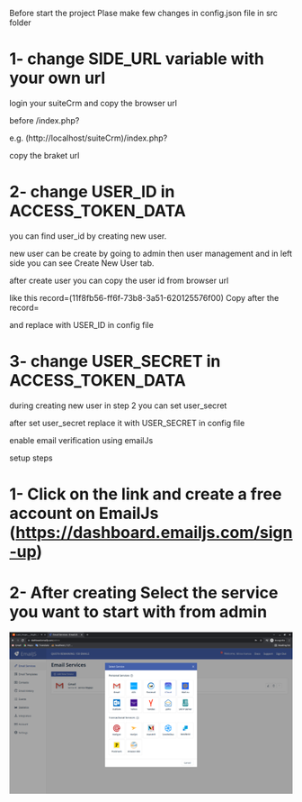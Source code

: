 Before start the project Plase make few changes in config.json file in src folder

# 1- change SIDE_URL variable with your own url

login your suiteCrm and copy the browser url

before /index.php?

e.g. (http://localhost/suiteCrm)/index.php?

copy the braket url

# 2- change USER_ID in ACCESS_TOKEN_DATA

you can find user_id by creating new user.

new user can be create by going to admin then user management and in left side you can see Create New User tab.

after create user you can copy the user id from browser url

like this record=(11f8fb56-ff6f-73b8-3a51-620125576f00) Copy after the record=

and replace with USER_ID in config file

# 3- change USER_SECRET in ACCESS_TOKEN_DATA

during creating new user in step 2 you can set user_secret

after set user_secret replace it with USER_SECRET in config file

enable email verification using emailJs

setup steps

# 1- Click on the link and create a free account on EmailJs (https://dashboard.emailjs.com/sign-up)

# 2- After creating Select the service you want to start with from admin

<img src="readMePics/selectService.png">
